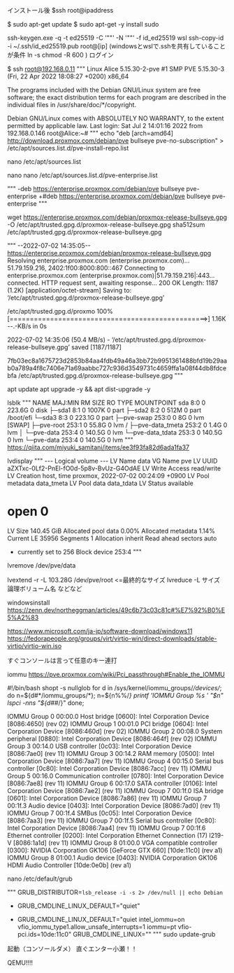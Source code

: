 インストール後
$ssh root@ipaddress

$ sudo apt-get update
$ sudo apt-get -y install sudo

ssh-keygen.exe -q -t ed25519 -C '""' -N '""' -f id_ed25519
wsl
 ssh-copy-id -i ~/.ssh/id_ed25519.pub root@[ip] (windowsとwslで.sshを共有していることが条件 ln -s chmod -R 600 )
ログイン

$ ssh root@192.168.0.11
"""
Linux Alice 5.15.30-2-pve #1 SMP PVE 5.15.30-3 (Fri, 22 Apr 2022 18:08:27 +0200) x86_64

The programs included with the Debian GNU/Linux system are free software;
the exact distribution terms for each program are described in the
individual files in /usr/share/doc/*/copyright.

Debian GNU/Linux comes with ABSOLUTELY NO WARRANTY, to the extent
permitted by applicable law.
Last login: Sat Jul  2 14:01:16 2022 from 192.168.0.146
root@Alice:~#
"""
echo "deb [arch=amd64] http://download.proxmox.com/debian/pve bullseye pve-no-subscription" > /etc/apt/sources.list.d/pve-install-repo.list

nano /etc/apt/sources.list

nano  nano /etc/apt/sources.list.d/pve-enterprise.list

"""
-deb https://enterprise.proxmox.com/debian/pve bullseye pve-enterprise
+#deb https://enterprise.proxmox.com/debian/pve bullseye pve-enterprise
"""


wget https://enterprise.proxmox.com/debian/proxmox-release-bullseye.gpg -O /etc/apt/trusted.gpg.d/proxmox-release-bullseye.gpg 
sha512sum /etc/apt/trusted.gpg.d/proxmox-release-bullseye.gpg

"""
--2022-07-02 14:35:05--  https://enterprise.proxmox.com/debian/proxmox-release-bullseye.gpg
Resolving enterprise.proxmox.com (enterprise.proxmox.com)... 51.79.159.216, 2402:1f00:8000:800::467
Connecting to enterprise.proxmox.com (enterprise.proxmox.com)|51.79.159.216|:443... connected.
HTTP request sent, awaiting response... 200 OK
Length: 1187 (1.2K) [application/octet-stream]
Saving to: ‘/etc/apt/trusted.gpg.d/proxmox-release-bullseye.gpg’

/etc/apt/trusted.gpg.d/proxmo 100%[=================================================>]   1.16K  --.-KB/s    in 0s

2022-07-02 14:35:06 (50.4 MB/s) - ‘/etc/apt/trusted.gpg.d/proxmox-release-bullseye.gpg’ saved [1187/1187]

7fb03ec8a1675723d2853b84aa4fdb49a46a3bb72b9951361488bfd19b29aab0a789a4f8c7406e71a69aabbc727c936d3549731c4659ffa1a08f44db8fdcebfa  /etc/apt/trusted.gpg.d/proxmox-release-bullseye.gpg
"""

apt update
apt upgrade -y && apt dist-upgrade -y

lsblk
"""
NAME               MAJ:MIN RM   SIZE RO TYPE MOUNTPOINT
sda                  8:0    0 223.6G  0 disk
├─sda1               8:1    0  1007K  0 part
├─sda2               8:2    0   512M  0 part /boot/efi
└─sda3               8:3    0 223.1G  0 part
  ├─pve-swap       253:0    0     8G  0 lvm  [SWAP]
  ├─pve-root       253:1    0  55.8G  0 lvm  /
  ├─pve-data_tmeta 253:2    0   1.4G  0 lvm
  │ └─pve-data     253:4    0 140.5G  0 lvm
  └─pve-data_tdata 253:3    0 140.5G  0 lvm
    └─pve-data     253:4    0 140.5G  0 lvm
"""
https://qiita.com/miyuki_samitani/items/ee3f93fa82d6ada1fa37

lvdisplay
"""
--- Logical volume ---
  LV Name                data
  VG Name                pve
  LV UUID                aZXTxc-0Lf2-PnEl-fO0d-5p8v-BvUz-G4OdAE
  LV Write Access        read/write
  LV Creation host, time proxmox, 2022-07-02 00:24:09 +0900
  LV Pool metadata       data_tmeta
  LV Pool data           data_tdata
  LV Status              available
  # open                 0
  LV Size                140.45 GiB
  Allocated pool data    0.00%
  Allocated metadata     1.14%
  Current LE             35956
  Segments               1
  Allocation             inherit
  Read ahead sectors     auto
  - currently set to     256
  Block device           253:4
"""

lvremove /dev/pve/data

lvextend -r -L 103.28G /dev/pve/root <=最終的なサイズ
lvreduce -L サイズ 論理ボリューム名
などなど


windowsinstall
https://zenn.dev/northeggman/articles/49c6b73c03c81c#%E7%92%B0%E5%A2%83

https://www.microsoft.com/ja-jp/software-download/windows11
https://fedorapeople.org/groups/virt/virtio-win/direct-downloads/stable-virtio/virtio-win.iso


すぐコンソールは言って任意のキー連打

iommu
https://pve.proxmox.com/wiki/Pci_passthrough#Enable_the_IOMMU

#!/bin/bash
shopt -s nullglob
for d in /sys/kernel/iommu_groups/*/devices/*; do 
    n=${d#*/iommu_groups/*}; n=${n%%/*}
    printf 'IOMMU Group %s ' "$n"
    lspci -nns "${d##*/}"
done;

IOMMU Group 0 00:00.0 Host bridge [0600]: Intel Corporation Device [8086:4650] (rev 02)
IOMMU Group 1 00:01.0 PCI bridge [0604]: Intel Corporation Device [8086:460d] (rev 02)
IOMMU Group 2 00:08.0 System peripheral [0880]: Intel Corporation Device [8086:464f] (rev 02)
IOMMU Group 3 00:14.0 USB controller [0c03]: Intel Corporation Device [8086:7ae0] (rev 11)
IOMMU Group 3 00:14.2 RAM memory [0500]: Intel Corporation Device [8086:7aa7] (rev 11)
IOMMU Group 4 00:15.0 Serial bus controller [0c80]: Intel Corporation Device [8086:7acc] (rev 11)
IOMMU Group 5 00:16.0 Communication controller [0780]: Intel Corporation Device [8086:7ae8] (rev 11)
IOMMU Group 6 00:17.0 SATA controller [0106]: Intel Corporation Device [8086:7ae2] (rev 11)
IOMMU Group 7 00:1f.0 ISA bridge [0601]: Intel Corporation Device [8086:7a86] (rev 11)
IOMMU Group 7 00:1f.3 Audio device [0403]: Intel Corporation Device [8086:7ad0] (rev 11)
IOMMU Group 7 00:1f.4 SMBus [0c05]: Intel Corporation Device [8086:7aa3] (rev 11)
IOMMU Group 7 00:1f.5 Serial bus controller [0c80]: Intel Corporation Device [8086:7aa4] (rev 11)
IOMMU Group 7 00:1f.6 Ethernet controller [0200]: Intel Corporation Ethernet Connection (17) I219-V [8086:1a1d] (rev 11)
IOMMU Group 8 01:00.0 VGA compatible controller [0300]: NVIDIA Corporation GK106 [GeForce GTX 660] [10de:11c0] (rev a1)
IOMMU Group 8 01:00.1 Audio device [0403]: NVIDIA Corporation GK106 HDMI Audio Controller [10de:0e0b] (rev a1)





nano /etc/default/grub

"""
GRUB_DISTRIBUTOR=`lsb_release -i -s 2> /dev/null || echo Debian`
- GRUB_CMDLINE_LINUX_DEFAULT="quiet"
+ GRUB_CMDLINE_LINUX_DEFAULT="quiet intel_iommu=on vfio_iommu_type1.allow_unsafe_interrupts=1 iommu=pt vfio-pci.ids=10de:11c0"
GRUB_CMDLINE_LINUX=""
"""
sudo update-grub

起動（コンソールダメ）
直ぐエンター小瀬！！

QEMU!!!!

